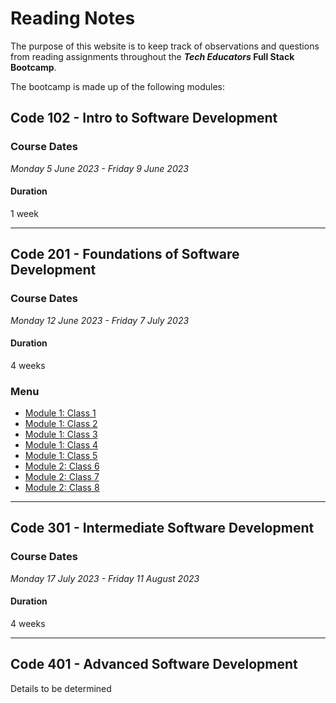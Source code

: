 # Reading Notes

The purpose of this website is to keep track of observations and questions from reading assignments throughout the **_Tech Educators_ Full Stack Bootcamp**.

The bootcamp is made up of the following modules:

## Code 102 - Intro to Software Development

### Course Dates

_Monday 5 June 2023 - Friday 9 June 2023_

#### Duration

1 week

---

## Code 201 - Foundations of Software Development

### Course Dates

_Monday 12 June 2023 - Friday 7 July 2023_

#### Duration

4 weeks

### Menu

- [Module 1: Class 1](/Module1/Class1.md)
- [Module 1: Class 2](/Module1/Class2.md)
- [Module 1: Class 3](/Module1/Class3.md)
- [Module 1: Class 4](/Module1/Class4.md)
- [Module 1: Class 5](/Module1/Class5.md)
- [Module 2: Class 6](/Module2/Class6.md)
- [Module 2: Class 7](/Module2/Class7.md)
- [Module 2: Class 8](/Module2/Class8.md)

---

## Code 301 - Intermediate Software Development

### Course Dates

_Monday 17 July 2023 - Friday 11 August 2023_

#### Duration

4 weeks

---

## Code 401 - Advanced Software Development

Details to be determined
